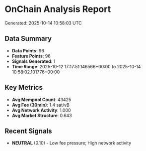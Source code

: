 # OnChain Analysis Report
Generated: 2025-10-14 10:58:03 UTC

## Data Summary
- **Data Points**: 96
- **Feature Points**: 96
- **Signals Generated**: 1
- **Time Range**: 2025-10-12 17:17:51.146566+00:00 to 2025-10-14 10:58:02.101776+00:00

## Key Metrics
- **Avg Mempool Count**: 43425
- **Avg Fee (30min)**: 1.4 sat/vB
- **Avg Network Activity**: 1.000
- **Avg Market Structure**: 0.643

## Recent Signals
- **NEUTRAL** (0.10) - Low fee pressure; High network activity
